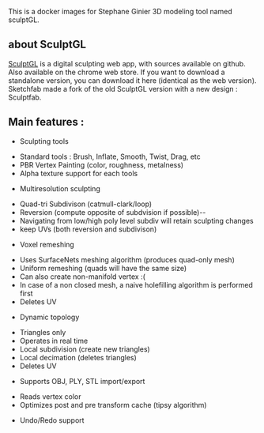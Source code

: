 This is a docker images for Stephane Ginier 3D modeling tool named sculptGL.

## about SculptGL

[SculptGL](https://github.com/stephomi/sculptgl) is a digital sculpting web app, with sources available on github.
Also available on the chrome web store.
If you want to download a standalone version, you can download it here (identical as the web version).
Sketchfab made a fork of the old SculptGL version with a new design : Sculptfab. 

## Main features :

- Sculpting tools
+ Standard tools : Brush, Inflate, Smooth, Twist, Drag, etc
+ PBR Vertex Painting (color, roughness, metalness)
+ Alpha texture support for each tools
- Multiresolution sculpting
+ Quad-tri Subdivison (catmull-clark/loop)
+ Reversion (compute opposite of subdvision if possible)-- 
+ Navigating from low/high poly level subdiv will retain sculpting changes
+ keep UVs (both reversion and subdivison)
- Voxel remeshing
+ Uses SurfaceNets meshing algorithm (produces quad-only mesh)
+ Uniform remeshing (quads will have the same size)
+ Can also create non-manifold vertex :(
+ In case of a non closed mesh, a naive holefilling algorithm is performed first
+ Deletes UV
- Dynamic topology
+ Triangles only
+ Operates in real time
+ Local subdivision (create new triangles)
+ Local decimation (deletes triangles)
+ Deletes UV
- Supports OBJ, PLY, STL import/export
+ Reads vertex color
+ Optimizes post and pre transform cache (tipsy algorithm)
- Undo/Redo support
